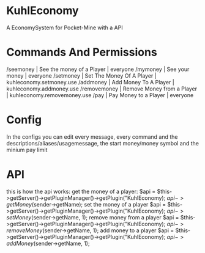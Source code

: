 # KuhlEconomy
A EconomySystem for Pocket-Mine with a API

# Commands And Permissions
/seemoney | See the money of a Player | everyone
/mymoney | See your money | everyone
/setmoney | Set The Money Of A Player | kuhleconomy.setmoney.use
/addmoney | Add Money To A Player | kuhleconomy.addmoney.use
/removemoney | Remove Money from a Player | kuhleconomy.removemoney.use
/pay | Pay Money to a Player | everyone

# Config
In the configs you can edit every message, every command and the descriptions/aliases/usagemessage, the start money/money symbol and the minium pay limit

# API
this is how the api works:
get the money of a player:
$api = $this->getServer()->getPluginManager()->getPlugin("KuhlEconomy);
$api->getMoney($sender->getName);
set the money of a player
$api = $this->getServer()->getPluginManager()->getPlugin("KuhlEconomy);
$api->setMoney($sender->getName, 1);
remove money from a player
$api = $this->getServer()->getPluginManager()->getPlugin("KuhlEconomy);
$api->removeMoney($sender->getName, 1);
add money to a player
$api = $this->getServer()->getPluginManager()->getPlugin("KuhlEconomy);
$api->addMoney($sender->getName, 1);
